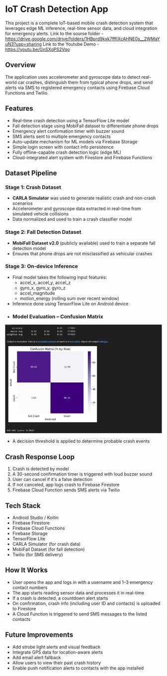 # IoT Crash Detection App

This project is a complete IoT-based mobile crash detection system that leverages edge ML inference, real-time sensor data, and cloud integration for emergency alerts.
Link to the sourse folder - https://drive.google.com/drive/folders/1HBprd9kxk7fffiXcAHNE0s__2WMaYuN3?usp=sharing
Link to the Youtube Demo - https://youtu.be/GnSXoPS2Vqo
## Overview

The application uses accelerometer and gyroscope data to detect real-world car crashes, distinguish them from typical phone drops, and send alerts via SMS to registered emergency contacts using Firebase Cloud Functions and Twilio.

## Features

- Real-time crash detection using a TensorFlow Lite model
- Fall detection stage using MobiFall dataset to differentiate phone drops
- Emergency alert confirmation timer with buzzer sound
- SMS alerts sent to multiple emergency contacts
- Auto-update mechanism for ML models via Firebase Storage
- Simple login screen with contact info persistence
- Fully offline-capable crash detection logic (edge ML)
- Cloud-integrated alert system with Firestore and Firebase Functions

## Dataset Pipeline

### Stage 1: Crash Dataset
- **CARLA Simulator** was used to generate realistic crash and non-crash scenarios
- Accelerometer and gyroscope data extracted in real-time from simulated vehicle collisions
- Data normalized and used to train a crash classifier model

### Stage 2: Fall Detection Dataset
- **MobiFall Dataset v2.0** (publicly available) used to train a separate fall detection model
- Ensures that phone drops are not misclassified as vehicular crashes

### Stage 3: On-device Inference
- Final model takes the following input features:
  - accel_x, accel_y, accel_z
  - gyro_x, gyro_y, gyro_z
  - accel_magnitude
  - motion_energy (rolling sum over recent window)
- Inference done using TensorFlow Lite on Android device
- ### Model Evaluation – Confusion Matrix
![Confusion Matrix](confusion_matrix.png)
- A decision threshold is applied to determine probable crash events

## Crash Response Loop

1. Crash is detected by model
2. A 30-second confirmation timer is triggered with loud buzzer sound
3. User can cancel if it's a false detection
4. If not canceled, app logs crash to Firebase Firestore
5. Firebase Cloud Function sends SMS alerts via Twilio

## Tech Stack

- Android Studio / Kotlin
- Firebase Firestore
- Firebase Cloud Functions
- Firebase Storage
- TensorFlow Lite
- CARLA Simulator (for crash data)
- MobiFall Dataset (for fall detection)
- Twilio (for SMS delivery)

## How It Works

- User opens the app and logs in with a username and 1–3 emergency contact numbers
- The app starts reading sensor data and processes it in real-time
- If a crash is detected, a countdown alert starts
- On confirmation, crash info (including user ID and contacts) is uploaded to Firestore
- A Cloud Function is triggered to send SMS messages to the listed contacts

## Future Improvements

- Add strobe light alerts and visual feedback
- Integrate GPS data for location-aware alerts
- Add email alert fallback
- Allow users to view their past crash history
- Enable push notification alerts to contacts with the app installed
